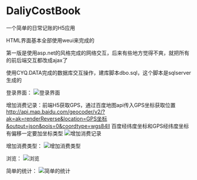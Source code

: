 # DaliyCostBook

一个简单的日常记账的H5应用

HTML界面基本全部使用weui来完成的

第一版是使用asp.net的风格完成的网络交互，后来有些地方觉得不爽，就把所有的前后端交互都改成ajax了

使用CYQ.DATA完成的数据库交互操作，建库脚本dbo.sql，这个脚本是sqlserver生成的


登录界面：
![登录界面](http://zhongzi.image.alimmdn.com/githubimg/Screenshot_2017-09-14-09-49-55.png@294w_522h_1l)



增加消费记录：前端H5获取GPS，通过百度地图api传入GPS坐标获取位置
http://api.map.baidu.com/geocoder/v2/?ak=ak=renderReverse&location=GPS坐标&output=json&pois=0&coordtype=wgs84ll
百度经纬度坐标和GPS经纬度坐标有偏移一定要加坐标类型
![增加消费记录](http://zhongzi.image.alimmdn.com/githubimg/Screenshot_2017-09-14-09-50-34.png@294w_522h_1l)



增加消费类型：
![增加消费类型](http://zhongzi.image.alimmdn.com/githubimg/Screenshot_2017-09-15-21-43-16.png@294w_522h_1l)



浏览：
![浏览](http://zhongzi.image.alimmdn.com/githubimg/Screenshot_2017-09-14-09-50-50.png@294w_522h_1l)




简单的统计：
![简单的统计](http://zhongzi.image.alimmdn.com/githubimg/Screenshot_2017-09-14-09-50-56.png@294w_522h_1l)
